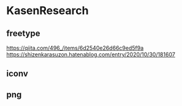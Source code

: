 # KasenResearch


## freetype
https://qiita.com/496_/items/6d2540e26d66c9ed5f9a
https://shizenkarasuzon.hatenablog.com/entry/2020/10/30/181607

## iconv

## png
